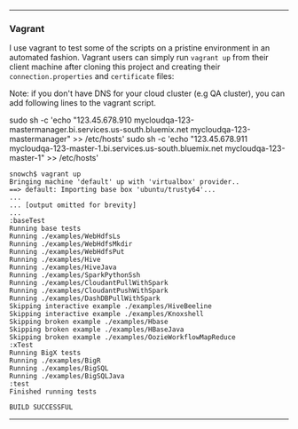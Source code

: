 *********************************************************************

### Vagrant

I use vagrant to test some of the scripts on a pristine environment in an automated fashion.  Vagrant users can simply run `vagrant up` from their client machine after cloning this project and creating their `connection.properties` and `certificate` files:

Note: if you don't have DNS for your cloud cluster (e.g QA cluster), you can add following lines to the vagrant script.

sudo sh -c 'echo "123.45.678.910  mycloudqa-123-mastermanager.bi.services.us-south.bluemix.net mycloudqa-123-mastermanager" >> /etc/hosts'
sudo sh -c 'echo "123.45.678.911  mycloudqa-123-master-1.bi.services.us-south.bluemix.net mycloudqa-123-master-1" >> /etc/hosts'

```
snowch$ vagrant up
Bringing machine 'default' up with 'virtualbox' provider..
==> default: Importing base box 'ubuntu/trusty64'...
...
... [output omitted for brevity]
...
:baseTest
Running base tests
Running ./examples/WebHdfsLs
Running ./examples/WebHdfsMkdir
Running ./examples/WebHdfsPut
Running ./examples/Hive
Running ./examples/HiveJava
Running ./examples/SparkPythonSsh
Running ./examples/CloudantPullWithSpark
Running ./examples/CloudantPushWithSpark
Running ./examples/DashDBPullWithSpark
Skipping interactive example ./examples/HiveBeeline
Skipping interactive example ./examples/Knoxshell
Skipping broken example ./examples/Hbase
Skipping broken example ./examples/HBaseJava
Skipping broken example ./examples/OozieWorkflowMapReduce
:xTest
Running BigX tests
Running ./examples/BigR
Running ./examples/BigSQL
Running ./examples/BigSQLJava
:test
Finished running tests

BUILD SUCCESSFUL
```

*********************************************************************
